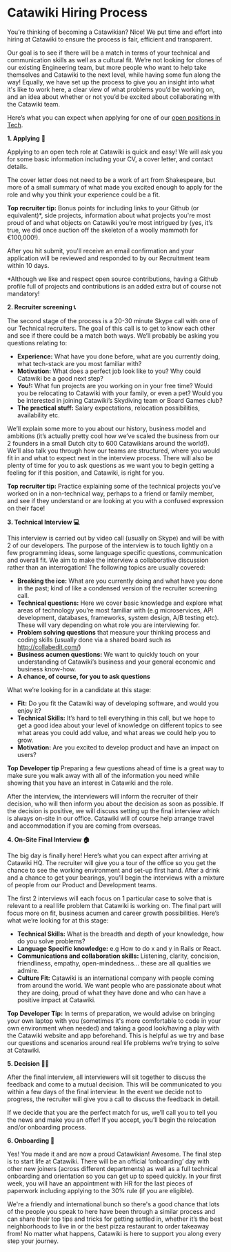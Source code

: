 # Catawiki Hiring Process

You’re thinking of becoming a Catawikian? Nice! We put time and effort into hiring at Catawiki to ensure the process is fair, efficient and transparent.

Our goal is to see if there will be a match in terms of your technical and communication skills as well as a cultural fit. We’re not looking for clones of our existing Engineering team, but more people who want to help take themselves and Catawiki to the next level, while having some fun along the way! Equally, we have set up the process to give you an insight into what it's like to work here, a clear view of what problems you’d be working on, and an idea about whether or not you’d be excited about collaborating with the Catawiki team.

Here’s what you can expect when applying for one of our [open positions in Tech](https://www.catawiki.com/jobs/all#departments:development).

**1. Applying**  📝

Applying to an open tech role at Catawiki is quick and easy! We will ask you for some basic information including your CV, a cover letter, and contact details.

The cover letter does not need to be a work of art from Shakespeare, but more of a small summary of what made you excited enough to apply for the role and why you think your experience could be a fit.

**Top recruiter tip:** Bonus points for including links to your Github (or equivalent)*, side projects, information about what projects you're most proud of and what objects on Catawiki you’re most intrigued by (yes, it’s true, we did once auction off the skeleton of a woolly mammoth for €100,000!).

After you hit submit, you'll receive an email confirmation and your application will be reviewed and responded to by our Recruitment team within 10 days.

*Although we like and respect open source contributions, having a Github profile full of projects and contributions is an added extra but of course not mandatory!


**2. Recruiter screening 📞**

The second stage of the process is a 20-30 minute Skype call with one of our Technical recruiters. The goal of this call is to get to know each other and see if there could be a match both ways. We’ll probably be asking you questions relating to:

- **Experience:** What have you done before, what are you currently doing, what tech-stack are you most familiar with?
- **Motivation:** What does a perfect job look like to you? Why could Catawiki be a good next step?
- **You!:** What fun projects are you working on in your free time? Would you be relocating to Catawiki with your family, or even a pet? Would you be interested in joining Catawiki’s Skydiving team or Board Games club?
- **The practical stuff:** Salary expectations, relocation possibilities, availability etc.

We’ll explain some more to you about our history, business model and ambitions (it’s actually pretty cool how we’ve scaled the business from our 2 founders in a small Dutch city to 600 Catawikians around the world!). We’ll also talk you through how our teams are structured, where you would fit in and what to expect next in the interview process. There will also be plenty of time for you to ask questions as we want you to begin getting a feeling for if this position, and Catawiki, is right for you.

**Top recruiter tip:** Practice explaining some of the technical projects you’ve worked on in a non-technical way, perhaps to a friend or family member, and see if they understand or are looking at you with a confused expression on their face!


**3. Technical Interview 💻**

This interview is carried out by video call (usually on Skype) and will be with 2 of our developers. The purpose of the interview is to touch lightly on a few programming ideas, some language specific questions, communication and overall fit. We aim to make the interview a collaborative discussion rather than an interrogation! The following topics are usually covered:

- **Breaking the ice:** What are you currently doing and what have you done in the past; kind of like a condensed version of the recruiter screening call. 
- **Technical questions:** Here we cover basic knowledge and explore what areas of technology you’re most familiar with (e.g microservices, API development, databases, frameworks, system design, A/B testing etc). These will vary depending on what role you are interviewing for.
- **Problem solving questions** that measure your thinking process and coding skills (usually done via a shared board such as http://collabedit.com/)
- **Business acumen questions:** We want to quickly touch on your understanding of Catawiki’s business and your general economic and business know-how.
- **A chance, of course, for you to ask questions** 

What we’re looking for in a candidate at this stage:

- **Fit:** Do you fit the Catawiki way of developing software, and would you enjoy it?  
- **Technical Skills:** It’s hard to tell everything in this call, but we hope to get a good idea about your level of knowledge on different topics to see what areas you could add value, and what areas we could help you to grow. 
- **Motivation:** Are you excited to develop product and have an impact on users? 

**Top Developer tip**
Preparing a few questions ahead of time is a great way to make sure you walk away with all of the information you need while showing that you have an interest in Catawiki and the role. 

After the interview, the interviewers will inform the recruiter of their decision, who will then inform you about the decision as soon as possible. If the decision is positive, we will discuss setting up the final interview which is always on-site in our office. Catawiki will of course help arrange travel and accommodation if you are coming from overseas.


**4. On-Site Final Interview 🏠**

The big day is finally here! Here’s what you can expect after arriving at Catawiki HQ. The recruiter will give you a tour of the office so you get the chance to see the working environment and set-up first hand. After a drink and a chance to get your bearings, you’ll begin the interviews with a mixture of people from our Product and Development teams.

The first 2 interviews will each focus on 1 particular case to solve that is relevant to a real life problem that Catawiki is working on. The final part will focus more on fit, business acumen and career growth possibilities. Here’s what we’re looking for at this stage:

- **Technical Skills:** What is the breadth and depth of your knowledge, how do you solve problems?
- **Language Specific knowledge:** e.g How to do x and y in Rails or React.
- **Communications and collaboration skills:** Listening, clarity, concision, friendliness, empathy, open-mindedness… these are all qualities we admire.
- **Culture Fit:** Catawiki is an international company with people coming from around the world. We want people who are passionate about what they are doing, proud of what they have done and who can have a positive impact at Catawiki. 

**Top Developer Tip:**
In terms of preparation, we would advise on bringing your own laptop with you (sometimes it's more comfortable to code in your own environment when needed) and taking a good look/having a play with the Catawiki website and app beforehand. This is helpful as we try and base our questions and scenarios around real life problems we’re trying to solve at Catawiki.


**5. Decision 👩‍⚖️**

After the final interview, all interviewers will sit together to discuss the feedback and come to a mutual decision. This will be communicated to you within a few days of the final interview. In the event we decide not to progress, the recruiter will give you a call to discuss the feedback in detail.

If we decide that you are the perfect match for us, we’ll call you to tell you the news and make you an offer! If you accept, you’ll begin the relocation and/or onboarding process.


**6. Onboarding 👋**

Yes! You made it and are now a proud Catawikian! Awesome. The final step is to start life at Catawiki. There will be an official ‘onboarding’ day with other new joiners (across different departments) as well as a full technical onboarding and orientation so you can get up to speed quickly. In your first week, you will have an appointment with HR for the last pieces of paperwork including applying to the 30% rule (if you are eligible).

We're a friendly and international bunch so there's a good chance that lots of the people you speak to here have been through a similar process and can share their top tips and tricks for getting settled in, whether it’s the best neighborhoods to live in or the best pizza restaurant to order takeaway from! No matter what happens, Catawiki is here to support you along every step your journey.

